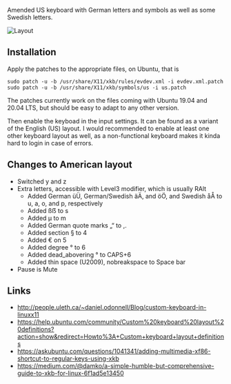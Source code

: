 Amended US keyboard with German letters and symbols as well as some Swedish letters.

![Layout](https://github.com/wasmitnetzen/keyboard/raw/master/layout.png "Layout")

## Installation

Apply the patches to the appropriate files, on Ubuntu, that is

    sudo patch -u -b /usr/share/X11/xkb/rules/evdev.xml -i evdev.xml.patch
    sudo patch -u -b /usr/share/X11/xkb/symbols/us -i us.patch

The patches currently work on the files coming with Ubuntu 19.04 and 20.04 LTS, but should be easy to adapt to any other version.

Then enable the keyboad in the input settings. It can be found as a variant of the English (US) layout. I would recommended to enable at least one other keyboard layout as well, as a non-functional keyboard makes it kinda hard to login in case of errors.

## Changes to American layout
* Switched y and z
* Extra letters, accessible with Level3 modifier, which is usually RAlt
  * Added German üÜ, German/Swedish äÄ, and öÖ, and Swedish åÅ to u, a, o, and p, respectively
  * Added ßẞ to s
  * Added µ to m
  * Added German quote marks „“ to ,.
  * Added section § to 4
  * Added € on 5
  * Added degree ° to 6
  * Added dead_abovering ° to CAPS+6
  * Added thin space (U2009), nobreakspace to Space bar
* Pause is Mute

## Links
* http://people.uleth.ca/~daniel.odonnell/Blog/custom-keyboard-in-linuxx11
* https://help.ubuntu.com/community/Custom%20keyboard%20layout%20definitions?action=show&redirect=Howto%3A+Custom+keyboard+layout+definitions
* https://askubuntu.com/questions/1041341/adding-multimedia-xf86-shortcut-to-regular-keys-using-xkb
* https://medium.com/@damko/a-simple-humble-but-comprehensive-guide-to-xkb-for-linux-6f1ad5e13450
